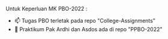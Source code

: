 <!---
- 👋 Hi, I’m @gentursahadewa
- 👀 I’m interested in Technologies stuff
- 🌱 I’m currently learning how to use GitHub
- 💞️ I’m looking to collaborate on Discord
- 📫 How to reach me gentoer@gmail.com --->
Untuk Keperluan MK PBO-2022 :
- 📫  Tugas PBO terletak pada repo "College-Assignments"
- 🌱  Praktikum Pak Ardhi dan Asdos ada di repo "PPBO-2022"
<!---
gentursahadewa/gentursahadewa is a ✨ special ✨ repository because its `README.md` (this file) appears on your GitHub profile.
You can click the Preview link to take a look at your changes.
--->
